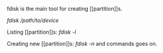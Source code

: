 fdisk is the main tool for creating [[partition]]s.

*fdisk /path/to/device*

Listing [[partition]]s:
*fdisk -l*

Creating new [[partition]]s:
*fdisk -n* and commands goes on.
